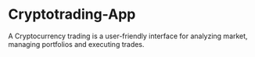 # Cryptotrading-App
A Cryptocurrency trading is a user-friendly interface for analyzing market, managing portfolios and executing trades.
